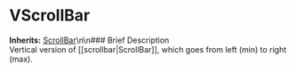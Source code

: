 #  VScrollBar  
**Inherits:** [ScrollBar](class_scrollbar)\\n\\n###  Brief Description  
Vertical version of [[scrollbar|ScrollBar]], which goes from left (min) to right (max).
